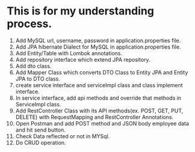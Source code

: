 # This is for my understanding process.
1. Add MySQL url, username, password in application.properties file.
2. Add JPA hibernate Dialect for MySQL in application.properties file.
3. Add Entity/Table with Lombok annotations.
4. Add repository interface which extend JPA repository.
5. Add dto class.
6. Add Mapper Class which converts DTO Class to Entity JPA and Entity JPA to DTO class.
7. create service interface and serviceImpl class and class implement interface.
8. In service interface, add api methods and override that methods in ServiceImpl class.
9. Add RestController Class with its API methods(ex. POST, GET, PUT, DELETE) with RequestMapping and RestController Annotations.
10. Open Postman and add POST method and JSON body employee data and hit send button.
11. Check Data reflected or not in MYSql.
12. Do CRUD operation.
